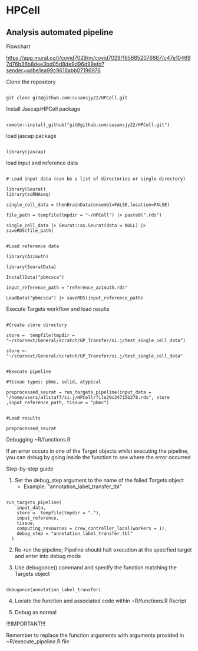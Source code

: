 # HPCell

## Analysis automated pipeline

Flowchart

https://app.mural.co/t/covid7029/m/covid7029/1656652076667/c47e104697d76b36b8dee3bd05d8de9d96d99efd?sender=udbe1ea99c9618abb07196978

Clone the repository

```{r}

git clone git@github.com:susansjy22/HPCell.git

```

Install Jascap/HPCell package 

```{r}

remote::install_github("git@github.com:susansjy22/HPCell.git")

```

load jascap package 

```{r}

library(jascap)

```

load input and reference data


```{r}

# Load input data (can be a list of directories or single directory)

library(Seurat)
library(scRNAseq)

single_cell_data = ChenBrainData(ensembl=FALSE,location=FALSE)

file_path = tempfile(tmpdir = "~/HPCell") |> paste0(".rds")

single_cell_data |> Seurat::as.Seurat(data = NULL) |> saveRDS(file_path)


#Load reference data 

library(Azimuth)

library(SeuratData)

InstallData("pbmcsca")

input_reference_path = "reference_azimuth.rds"

LoadData("pbmcsca") |> saveRDS(input_reference_path)

```

Execute Targets workflow and load results


```{r}

#Create store directory 

store =  tempfile(tmpdir = "~/stornext/General/scratch/GP_Transfer/si.j/test_single_cell_data")

store <- "~/stornext/General/scratch/GP_Transfer/si.j/test_single_cell_data"


#Execute pipeline

#Tissue types: pbmc, solid, atypical

preprocessed_seurat = run_targets_pipeline(input_data = "/home/users/allstaff/si.j/HPCell/file29c24715b278.rds", store ,input_reference_path, tissue = "pbmc")


#Load results

preprocessed_seurat

```

Debugging ~R/functions.R

If an error occurs in one of the Target objects whilst executing the pipeline, you can debug by going inside the function to see where the error occurred

Step-by-step guide

1. Set the debug_step argument to the name of the failed Targets object 
   - Example: "annotation_label_transfer_tbl"

```{r}

run_targets_pipeline(
    input_data, 
    store =  tempfile(tmpdir = "."), 
    input_reference,
    tissue,
    computing_resources = crew_controller_local(workers = 1), 
    debug_step = "annotation_label_transfer_tbl"
  )

```

2. Re-run the pipeline; Pipeline should halt execution at the specified target and enter into debug mode 

3. Use debugonce() command and specify the function matching the Targets object 

```{r}

debugonce(annotation_label_transfer)

```
4. Locate the function and associated code within ~R/functions.R Rscript

5. Debug as normal 

!!!IMPORTANT!!! 
   
   Remember to replace the function arguments with arguments provided in ~R/execute_pipeline.R file

